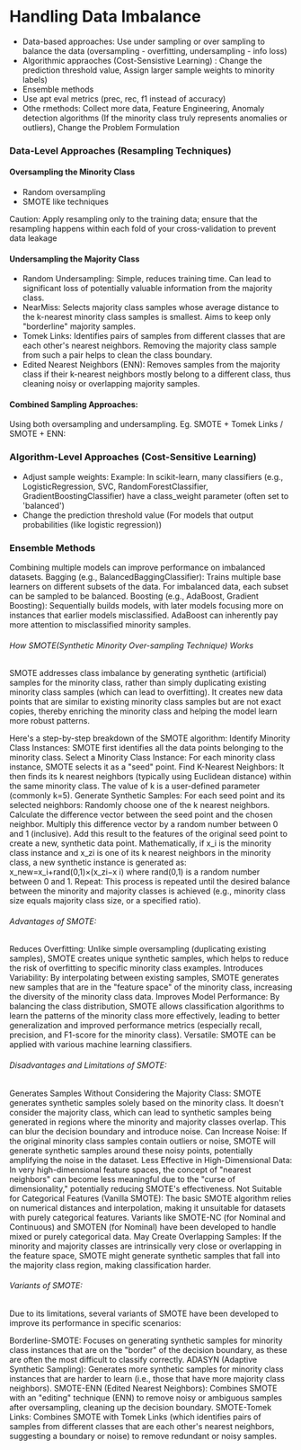 # Handling Data Imbalance
* Data-based approaches: Use under sampling or over sampling to balance the data (oversampling - overfitting, undersampling - info loss)
* Algorithmic appraoches (Cost-Sensistive Learning) : Change the prediction threshold value, Assign larger sample weights to minority labels)
* Ensemble methods
* Use apt eval metrics (prec, rec, f1 instead of accuracy)
* Othe rmethods: Collect more data, Feature Engineering, Anomaly detection algorithms (If the minority class truly represents anomalies or outliers), Change the Problem Formulation

### Data-Level Approaches (Resampling Techniques)

#### Oversampling the Minority Class
* Random oversampling
* SMOTE like techniques

Caution: Apply resampling only to the training data; ensure that the resampling happens within each fold of your cross-validation to prevent data leakage 

#### Undersampling the Majority Class
* Random Undersampling: Simple, reduces training time. Can lead to significant loss of potentially valuable information from the majority class.
* NearMiss: Selects majority class samples whose average distance to the k-nearest minority class samples is smallest. Aims to keep only "borderline" majority samples.
* Tomek Links: Identifies pairs of samples from different classes that are each other's nearest neighbors. Removing the majority class sample from such a pair helps to clean the class boundary.
* Edited Nearest Neighbors (ENN): Removes samples from the majority class if their k-nearest neighbors mostly belong to a different class, thus cleaning noisy or overlapping majority samples.

#### Combined Sampling Approaches:
Using both oversampling and undersampling. Eg. SMOTE + Tomek Links / SMOTE + ENN: 

### Algorithm-Level Approaches (Cost-Sensitive Learning)
* Adjust sample weights: Example: In scikit-learn, many classifiers (e.g., LogisticRegression, SVC, RandomForestClassifier, GradientBoostingClassifier) have a class_weight parameter (often set to 'balanced')
* Change the prediction threshold value (For models that output probabilities (like logistic regression))

### Ensemble Methods
Combining multiple models can improve performance on imbalanced datasets.
Bagging (e.g., BalancedBaggingClassifier): Trains multiple base learners on different subsets of the data. For imbalanced data, each subset can be sampled to be balanced.
Boosting (e.g., AdaBoost, Gradient Boosting): Sequentially builds models, with later models focusing more on instances that earlier models misclassified. AdaBoost can inherently pay more attention to misclassified minority samples.
  
###### How SMOTE(Synthetic Minority Over-sampling Technique) Works
SMOTE addresses class imbalance by generating synthetic (artificial) samples for the minority class, rather than simply duplicating existing minority class samples (which can lead to overfitting). It creates new data points that are similar to existing minority class samples but are not exact copies, thereby enriching the minority class and helping the model learn more robust patterns.

Here's a step-by-step breakdown of the SMOTE algorithm:
Identify Minority Class Instances: SMOTE first identifies all the data points belonging to the minority class.
Select a Minority Class Instance: For each minority class instance, SMOTE selects it as a "seed" point.
Find K-Nearest Neighbors: It then finds its k nearest neighbors (typically using Euclidean distance) within the same minority class. The value of k is a user-defined parameter (commonly k=5).
Generate Synthetic Samples: For each seed point and its selected neighbors:
Randomly choose one of the k nearest neighbors.
Calculate the difference vector between the seed point and the chosen neighbor.
Multiply this difference vector by a random number between 0 and 1 (inclusive).
Add this result to the features of the original seed point to create a new, synthetic data point.
Mathematically, if x_i is the minority class instance and x_zi is one of its k nearest neighbors in the minority class, a new synthetic instance is generated as:
x_new=x_i+rand(0,1)×(x_zi−x i) where rand(0,1) is a random number between 0 and 1.
Repeat: This process is repeated until the desired balance between the minority and majority classes is achieved (e.g., minority class size equals majority class size, or a specified ratio).

###### Advantages of SMOTE:
Reduces Overfitting: Unlike simple oversampling (duplicating existing samples), SMOTE creates unique synthetic samples, which helps to reduce the risk of overfitting to specific minority class examples.
Introduces Variability: By interpolating between existing samples, SMOTE generates new samples that are in the "feature space" of the minority class, increasing the diversity of the minority class data.
Improves Model Performance: By balancing the class distribution, SMOTE allows classification algorithms to learn the patterns of the minority class more effectively, leading to better generalization and improved performance metrics (especially recall, precision, and F1-score for the minority class).
Versatile: SMOTE can be applied with various machine learning classifiers.

###### Disadvantages and Limitations of SMOTE:
Generates Samples Without Considering the Majority Class: SMOTE generates synthetic samples solely based on the minority class. It doesn't consider the majority class, which can lead to synthetic samples being generated in regions where the minority and majority classes overlap. This can blur the decision boundary and introduce noise.
Can Increase Noise: If the original minority class samples contain outliers or noise, SMOTE will generate synthetic samples around these noisy points, potentially amplifying the noise in the dataset.
Less Effective in High-Dimensional Data: In very high-dimensional feature spaces, the concept of "nearest neighbors" can become less meaningful due to the "curse of dimensionality," potentially reducing SMOTE's effectiveness.
Not Suitable for Categorical Features (Vanilla SMOTE): The basic SMOTE algorithm relies on numerical distances and interpolation, making it unsuitable for datasets with purely categorical features. Variants like SMOTE-NC (for Nominal and Continuous) and SMOTEN (for Nominal) have been developed to handle mixed or purely categorical data.
May Create Overlapping Samples: If the minority and majority classes are intrinsically very close or overlapping in the feature space, SMOTE might generate synthetic samples that fall into the majority class region, making classification harder.

###### Variants of SMOTE:
Due to its limitations, several variants of SMOTE have been developed to improve its performance in specific scenarios:

Borderline-SMOTE: Focuses on generating synthetic samples for minority class instances that are on the "border" of the decision boundary, as these are often the most difficult to classify correctly.
ADASYN (Adaptive Synthetic Sampling): Generates more synthetic samples for minority class instances that are harder to learn (i.e., those that have more majority class neighbors).
SMOTE-ENN (Edited Nearest Neighbors): Combines SMOTE with an "editing" technique (ENN) to remove noisy or ambiguous samples after oversampling, cleaning up the decision boundary.
SMOTE-Tomek Links: Combines SMOTE with Tomek Links (which identifies pairs of samples from different classes that are each other's nearest neighbors, suggesting a boundary or noise) to remove redundant or noisy samples.
